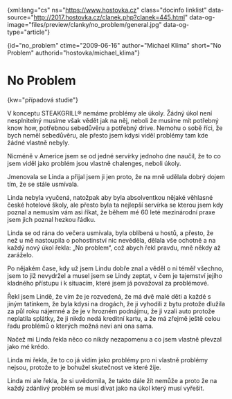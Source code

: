 
{xml:lang="cs" ns="https://www.hostovka.cz" class="docinfo linklist" data-source="http://2017.hostovka.cz/clanek.php?clanek=445.html" data-og-image="files/preview/clanky/no_problem/general.jpg" data-og-type="article"}

{id="no\_problem" ctime="2009-06-16" author="Michael Klíma" short="No Problem" authorid="hostovka/michael\_klima"}

# No Problem

{kw="případová studie"}

V konceptu STEAKGRILL® nemáme problémy ale úkoly. Žádný úkol není nesplnitelný musíme však vědět jak na něj, neboli že musíme mít potřebný know how, potřebnou sebedůvěru a potřebný drive. Nemohu o sobě říci, že bych neměl sebedůvěru, ale přesto jsem kdysi viděl problémy tam kde žádné vlastně nebyly.

Nicméně v Americe jsem se od jedné servírky jednoho dne naučil, že to co jsem viděl jako problém jsou vlastně chalenges, neboli úkoly. 

Jmenovala se Linda a přijal jsem ji jen proto, že na mně udělala dobrý dojem tím, že se stále usmívala.

Linda nebyla vyučená, natožpak aby byla absolventkou nějaké věhlasné české hotelové školy, ale přesto byla ta nejlepší servírka se kterou jsem kdy poznal a nemusím vám asi říkat, že během mé 60 leté mezinárodní praxe jsem jich poznal hezkou řádku.

Linda se od rána do večera usmívala, byla oblíbená u hostů, a přesto, že než u mě nastoupila o pohostinství nic nevěděla, dělala vše ochotně a na každý nový úkol řekla: „No problem“, což abych řekl pravdu, mně někdy až zaráželo.

Po nějakém čase, kdy už jsem Lindu dobře znal a věděl o ni téměř všechno, jsem to již nevydržel a musel jsem se Lindy zeptat, v čem je tajemství jejího kladného přístupu i k situacím, které jsem já považoval za problémové.

Řekl jsem Lindě, že vím že je rozvedená, že má dvě malé děti a každé s jiným tatínkem, že byla kdysi na drogách, že ji vyhodili z bytu protože dlužila za půl roku nájemné a že je v hrozném podnájmu, že ji vzali auto protože neplatila splátky, že ji nikdo nedá kreditní kartu, a že má zřejmě ještě celou řadu problémů o kterých možná neví ani ona sama.

Načež mi Linda řekla něco co nikdy nezapomenu a co jsem vlastně převzal jako mé krédo.

Linda mi řekla, že to co já vidím jako problémy pro ni vlastně problémy nejsou, protože to je bohužel skutečnost ve které žije.

Linda mi ale řekla, že si uvědomila, že takto dále žít nemůže a proto že na každý zdánlivý problém se musí dívat jako na úkol který musí vyřešit.

